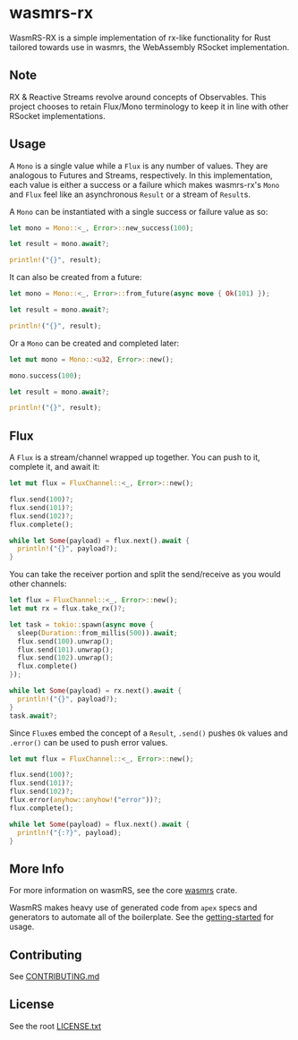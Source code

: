 # wasmrs-rx

WasmRS-RX is a simple implementation of rx-like functionality for Rust tailored towards use in wasmrs, the WebAssembly RSocket implementation.

## Note

RX & Reactive Streams revolve around concepts of Observables. This project chooses to retain Flux/Mono terminology to keep it in line with other RSocket implementations.

## Usage

A `Mono` is a single value while a `Flux` is any number of values. They are analogous to Futures and Streams, respectively. In this implementation, each value is either a success or a failure which makes wasmrs-rx's `Mono` and `Flux` feel like an asynchronous `Result` or a stream of `Result`s.

A `Mono` can be instantiated with a single success or failure value as so:

```rs
let mono = Mono::<_, Error>::new_success(100);

let result = mono.await?;

println!("{}", result);
```

It can also be created from a future:

```rs
let mono = Mono::<_, Error>::from_future(async move { Ok(101) });

let result = mono.await?;

println!("{}", result);
```

Or a `Mono` can be created and completed later:

```rs
let mut mono = Mono::<u32, Error>::new();

mono.success(100);

let result = mono.await?;

println!("{}", result);
```

## Flux

A `Flux` is a stream/channel wrapped up together. You can push to it, complete it, and await it:

```rs
let mut flux = FluxChannel::<_, Error>::new();

flux.send(100)?;
flux.send(101)?;
flux.send(102)?;
flux.complete();

while let Some(payload) = flux.next().await {
  println!("{}", payload?);
}
```

You can take the receiver portion and split the send/receive as you would other channels:

```rs
let flux = FluxChannel::<_, Error>::new();
let mut rx = flux.take_rx()?;

let task = tokio::spawn(async move {
  sleep(Duration::from_millis(500)).await;
  flux.send(100).unwrap();
  flux.send(101).unwrap();
  flux.send(102).unwrap();
  flux.complete()
});

while let Some(payload) = rx.next().await {
  println!("{}", payload?);
}
task.await?;
```

Since `Flux`es embed the concept of a `Result`, `.send()` pushes `Ok` values and `.error()` can be used to push error values.

```rs
let mut flux = FluxChannel::<_, Error>::new();

flux.send(100)?;
flux.send(101)?;
flux.send(102)?;
flux.error(anyhow::anyhow!("error"))?;
flux.complete();

while let Some(payload) = flux.next().await {
  println!("{:?}", payload);
}
```

## More Info

For more information on wasmRS, see the core [wasmrs](https://github.com/wasmrs/wasmrs-rust/blob/main/crates/wasmrs/README.md) crate.

WasmRS makes heavy use of generated code from `apex` specs and generators to automate all of the boilerplate. See the [getting-started](https://github.com/WasmRS/docs/blob/main/wasmrs-rust-howto.md) for usage.

## Contributing

See [CONTRIBUTING.md](https://github.com/WasmRS/wasmrs-rust/blob/main/CONTRIBUTING.md)

## License

See the root [LICENSE.txt](https://github.com/WasmRS/wasmrs-rust/blob/main/LICENSE.txt)



